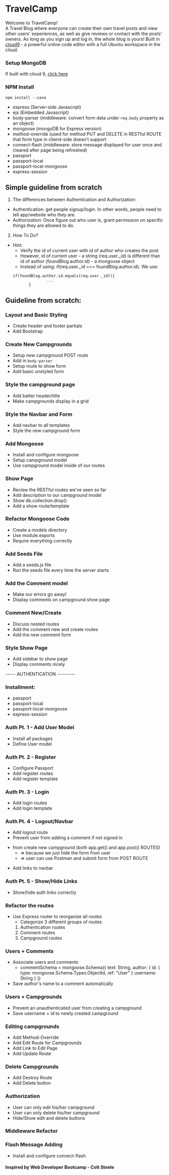 # TravelCamp
Welcome to TravelCamp!<br /> A Travel Blog where everyone can create their own travel posts and view other users' experiences, as well as give reviews or contact with the posts' owners. As long as you sign up and log in, the whole blog is yours!
Built in [cloud9](https://c9.io) - a powerful online code editor with a full Ubuntu workspace in the cloud.

### Setup MongoDB
If built with cloud 9, [click here](https://community.c9.io/t/setting-up-mongodb/1717) 

### NPM Install
```
npm install --save 
```
- express (Server-side Javascript)
- ejs (Embedded Javascript)
- body-parser (middleware: convert form data under `req.body` property as an object)
- mongoose (mongoDB for Express version)
- method-override (used for method PUT and DELETE in RESTful ROUTE that form type in cliend-side doesn't support
- connect-flash (middleware: store message displayed for user once and cleared after page being refreshed)
- passport
- passport-local
- passport-local-mongoose
- express-session

## Simple guideline from scratch

 1. The differences between Authentication and Authorization:
 - Authentication: get people signup/login. In other words, people need to tell app/website who they are.
 - Authorization: Once figure out who user is, grant permission on specific things they are allowed to do.
 
 2. How To Do?
 - Hint: 
   + Verify the id of current user with id of author who creates the post
   + However, id of current user - a string (req.user._id) is different than id of author (foundBlog.author.id) - a mongoose object
   + Instead of using: if(req.user._id === foundBlog.author.id). We use:
   ```
   if(foundBlog.author.id.equals(req.user._id)){
                  ...
          }
   ```
## Guideline from scratch: 
### Layout and Basic Styling
* Create header and footer partials
* Add Bootstrap

### Create New Campgrounds
* Setup new campground POST route
* Add in `body-parser`
* Setup route to show form
* Add basic unstyled form
 
### Style the campground page
* Add batter header/title
* Make campgrounds display in a grid 

### Style the Navbar and Form
* Add navbar to all templates
* Style the new campground form

### Add Mongoose
* Install and configure mongoose
* Setup campground model
* Use campground model inside of our routes

### Show Page
* Reciew the RESTful routes we've seen so far
* Add description to our campground model
* Show db.collection.drop()
* Add a show route/template

### Refactor Mongoose Code
* Create a models directory
* Use module.exports
* Require everything correctly

### Add Seeds File
* Add a seeds.js file
* Run the seeds file every time the server starts

### Add the Comment model
* Make our errors go away!
* Display comments on campground show page

### Comment New/Create
* Discuss nested routes
* Add the comment new and create routes
* Add the new comment form

### Style Show Page
* Add sidebar to show page
* Display comments nicely


----- AUTHENTICATION ---------
### Installment:
* passport
* passport-local
* passport-local-mongoose
* express-session

### Auth Pt. 1 - Add User Model
* Install all packages
* Define User model

### Auth Pt. 2 - Register 
* Configure Passport
* Add register routes
* Add register template

### Auth Pt. 3 - Login
* Add login routes
* Add login template

### Auth Pt. 4 - Logout/Navbar
* Add logout route
* Prevent user from adding a comment if not signed in 
 + from create new campground (both app.get() and app.post() ROUTES)
    * => because we just hide the form from user
    * => user can use Postman and submit form from POST ROUTE
* Add links to navbar

### Auth Pt. 5 - Show/Hide Links
* Show/hide auth links correctly

### Refactor the routes
* Use Express router to reorganize all routes
    * Categorize 3 different groups of routes
    1. Authentication routes
    2. Comment routes
    3. Campground routes

### Users + Comments
* Associate users and comments
    * commentSchema = mongoose.Schema({
        text: String,
        author: {
            id: {
                type: mongoose.Schema.Types.ObjectId,
                ref: "User"
            }
            username: String
        }
    }) 
* Save author's name to a comment automatically

### Users + Campgrounds
* Prevent an unauthenticated user from creating a campground
* Save username + id to newly created campground

### Editing campgrounds
* Add Method-Override
* Add Edit Route for Campgrounds
* Add Link to Edit Page
* Add Update Route

### Delete Campgrounds
* Add Destroy Route
* Add Delete button

### Authorization
* User can only edit his/her campground
* User can only delete his/her campground
* Hide/Show edit and delete buttons

### Middleware Refactor

### Flash Message Adding
* Install and configure connect-flash

#### Inspired by Web Developer Bootcamp - Colt Steele
